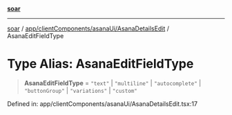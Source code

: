 [**soar**](../../../../../README.md)

***

[soar](../../../../../modules.md) / [app/clientComponents/asanaUi/AsanaDetailsEdit](../README.md) / AsanaEditFieldType

# Type Alias: AsanaEditFieldType

> **AsanaEditFieldType** = `"text"` \| `"multiline"` \| `"autocomplete"` \| `"buttonGroup"` \| `"variations"` \| `"custom"`

Defined in: app/clientComponents/asanaUi/AsanaDetailsEdit.tsx:17
